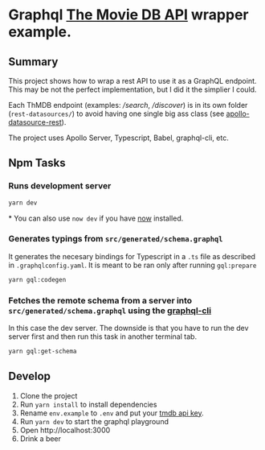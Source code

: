 # Graphql [The Movie DB API](https://www.themoviedb.org/documentation/api) wrapper example.

## Summary

This project shows how to wrap a rest API to use it as a GraphQL endpoint. This may be not the perfect implementation, but I did it the simplier I could.

Each ThMDB endpoint (examples: _/search_, _/discover_) is in its own folder (`rest-datasources/`) to avoid having one single big ass class (see [apollo-datasource-rest](https://www.apollographql.com/docs/apollo-server/features/data-sources.html#REST-Data-Source)).

The project uses Apollo Server, Typescript, Babel, graphql-cli, etc.

## Npm Tasks

### Runs development server

```bash
yarn dev
```

\* You can also use `now dev` if you have [now](https://zeit.co/now) installed.

### Generates typings from `src/generated/schema.graphql`

It generates the necesary bindings for Typescript in a `.ts` file as described in `.graphqlconfig.yaml`.
It is meant to be ran only after running `gql:prepare`

```bash
yarn gql:codegen
```

### Fetches the remote schema from a server into `src/generated/schema.graphql` using the [graphql-cli](https://github.com/graphql-cli/graphql-cli#readme)

In this case the dev server. The downside is that you have to run the dev server first and then run this task in another terminal tab.

```bash
yarn gql:get-schema
```

## Develop

1. Clone the project
2. Run `yarn install` to install dependencies
3. Rename `env.example` to `.env` and put your [tmdb api key](https://www.themoviedb.org/settings/api).
4. Run `yarn dev` to start the graphql playground
5. Open http://localhost:3000
6. Drink a beer
